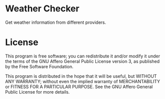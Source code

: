 # Weather Checker
Get weather information from different providers.

# License

This program is free software; you can redistribute it and/or modify it under the terms of the GNU Affero General Public License version 3, as published by the Free Software Foundation.

This program is distributed in the hope that it will be useful, but WITHOUT ANY WARRANTY; without even the implied warranty of MERCHANTABILITY or FITNESS FOR A PARTICULAR PURPOSE. See the GNU Affero General Public License for more details.
